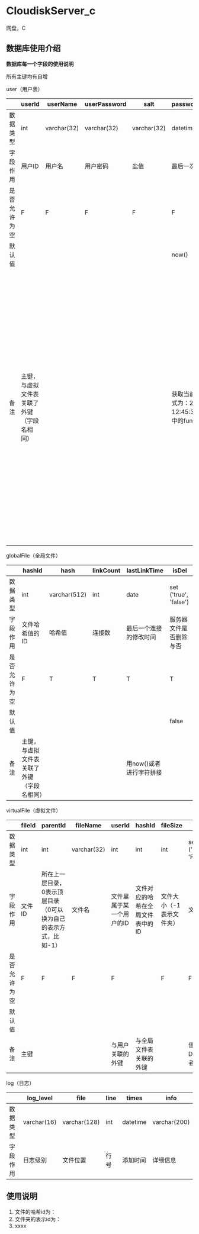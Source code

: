 # CloudiskServer_c
网盘，C
## 数据库使用介绍

**数据库每一个字段的使用说明**

所有主键均有自增

user（用户表）

|              | userId                                     | userName    | userPassword | salt        | passwordLastChange                                           | fileId                                                       |
| ------------ | ------------------------------------------ | ----------- | ------------ | ----------- | ------------------------------------------------------------ | ------------------------------------------------------------ |
| 数据类型     | int                                        | varchar(32) | varchar(32)  | varchar(32) | datetime                                                     | int                                                          |
| 字段作用     | 用户ID                                     | 用户名      | 用户密码     | 盐值        | 最后一次密码更改时间                                         | 当前所在的虚拟路径(pwd)                                      |
| 是否允许为空 | F                                          | F           | F            | F           | F                                                            | F                                                            |
| 默认值       |                                            |             |              |             | now()                                                        | 0                                                            |
| 备注         | 主键，与虚拟文件表关联了外键（字段名相同） |             |              |             | 获取当前时间，时间格式为：2008-11-11 12:45:34。它是mysql中的function。 | 用户注册时给0表示用户自己的根目录，可以换为自己的表示方式，比如-1，后续更新为用户每次cd时的路径id，进行LEFT JOIN。记录退出时所在的虚拟路径，以及用户在线时的当前虚拟路径 |

globalFile（全局文件）

|              | hashId                                     | hash         | linkCount | lastLinkTime            | isDel                  |
| ------------ | ------------------------------------------ | ------------ | --------- | ----------------------- | ---------------------- |
| 数据类型     | int                                        | varchar(512) | int       | date                    | set ('true', 'false')  |
| 字段作用     | 文件哈希值的ID                             | 哈希值       | 连接数    | 最后一个连接的修改时间  | 服务器文件是否删除与否 |
| 是否允许为空 | F                                          | T            | T         | T                       | T                      |
| 默认值       |                                            |              |           |                         | false                  |
| 备注         | 主键，与虚拟文件表关联了外键（字段名相同） |              |           | 用now()或者进行字符拼接 |                        |

virtualFile（虚拟文件）

|              | fileId | parentId                                                     | fileName    | userId                   | hashId                           | fileSize                 | type                        | path         |
| ------------ | ------ | ------------------------------------------------------------ | ----------- | ------------------------ | -------------------------------- | ------------------------ | --------------------------- | ------------ |
| 数据类型     | int    | int                                                          | varchar(32) | int                      | int                              | int                      | set ('Directory', 'File')   | varchar(32)  |
| 字段作用     | 文件ID | 所在上一层目录，0表示顶层目录（0可以换为自己的表示方式，比如-1） | 文件名      | 文件里属于某一个用户的ID | 文件对应的哈希在全局文件表中的ID | 文件大小（-1表示文件夹） | 文件类型                    | 完整虚拟路径 |
| 是否允许为空 | F      | F                                                            | F           | F                        |                                  | F                        | F                           | F            |
| 默认值       |        |                                                              |             |                          |                                  |                          |                             |              |
| 备注         | 主键   |                                                              |             | 与用户关联的外键         | 与全局文件表关联的外键           |                          | 值只能为：Directory或者File |              |

log（日志）

|          | log_level   | file         | line | times    | info         |
| -------- | ----------- | ------------ | ---- | -------- | ------------ |
| 数据类型 | varchar(16) | varchar(128) | int  | datetime | varchar(200) |
| 字段作用 | 日志级别    | 文件位置     | 行号 | 添加时间 | 详细信息     |

## 使用说明

1.  文件的哈希id为：
2.  文件夹的表示id为：
3.  xxxx
